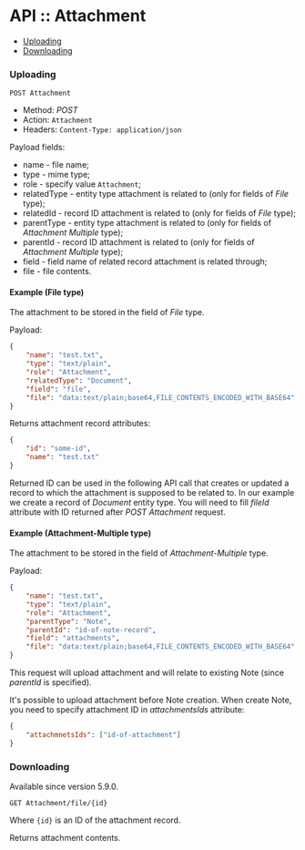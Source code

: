 # API :: Attachment

* [Uploading](#uploading)
* [Downloading](#downloading)

### Uploading

`POST Attachment`

* Method: *POST*
* Action: `Attachment`
* Headers: `Content-Type: application/json`

Payload fields:

* name - file name;
* type - mime type;
* role - specify value `Attachment`;
* relatedType - entity type attachment is related to (only for fields of *File* type);
* relatedId - record ID attachment is related to (only for fields of *File* type);
* parentType - entity type attachment is related to (only for fields of *Attachment Multiple* type);
* parentId - record ID attachment is related to (only for fields of *Attachment Multiple* type);
* field - field name of related record attachment is related through;
* file - file contents.

#### Example (File type)

The attachment to be stored in the field of *File* type. 

Payload:
```json
{
    "name": "test.txt",
    "type": "text/plain",
    "role": "Attachment",
    "relatedType": "Document",
    "field": "file",
    "file": "data:text/plain;base64,FILE_CONTENTS_ENCODED_WITH_BASE64"
}
```

Returns attachment record attributes:

```json
{
    "id": "some-id",
    "name": "test.txt"
}
```

Returned ID can be used in the following API call that creates or updated a record to which the attachment is supposed to be related to. In our example we create a record of *Document* entity type. You will need to fill *fileId* attribute with ID returned after *POST Attachment* request.


#### Example (Attachment-Multiple type)

The attachment to be stored in the field of *Attachment-Multiple* type. 

Payload:
```json
{
    "name": "test.txt",
    "type": "text/plain",
    "role": "Attachment",
    "parentType": "Note",
    "parentId": "id-of-note-record",
    "field": "attachments",
    "file": "data:text/plain;base64,FILE_CONTENTS_ENCODED_WITH_BASE64"
}
```

This request will upload attachment and will relate to existing Note (since *parentId* is specified).

It's possible to upload attachment before Note creation. When create Note, you need to specify attachment ID in *attachmentsIds* attribute:

```json
{
    "attachmnetsIds": ["id-of-attachment"]
}
```

### Downloading

Available since version 5.9.0.

`GET Attachment/file/{id}`

Where `{id}` is an ID of the attachment record.

Returns attachment contents.
